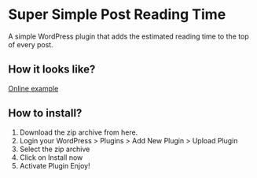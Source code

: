# Super Simple Post Reading Time
A simple WordPress plugin that adds the estimated reading time to the top of every post.

## How it looks like?
[Online example](https://radubraniscan.com/super-simple-post-reading-time-a-wordpress-plugin/)

## How to install?
1. Download the zip archive from here.
2. Login your WordPress > Plugins > Add New Plugin > Upload Plugin
3. Select the zip archive
4. Click on Install now
5. Activate Plugin
Enjoy!